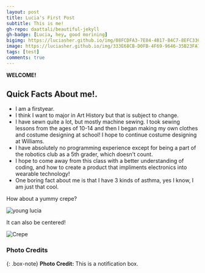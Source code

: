 ```yaml
---
layout: post
title: Lucia's First Post
subtitle: This is me!
gh-repo: daattali/beautiful-jekyll
gh-badge: [Lucia, hey, good morining]
bigimg: https://luciasher.github.io/img/08FCDFA3-7E84-4B17-B4C7-8EFC33CE3B91.jpeg
image: https://luciasher.github.io/img/333E68CB-D0FB-4F69-9646-35B23FA79884.jpg
tags: [test]
comments: true
---
```


**WELCOME!**

## Quick Facts About me!. 

- I am a firstyear. 
- I think I want to major in Art History but that is subject to change. 
- I have sewn quite a lot, but mostly machine sewing. I took sewing lessons from the ages of 10-14 and then I began making my own clothes and costume designing at school! I hope to continue costume designing at Williams. 
- I have absolutely no programming experience except for being a part of the robotics club as a 5th grader, which doesn't count.
- I hope to come away from this class with a better understanding of coding, and how to create a product that impliments electronics into wearable technology!
- One boring fact about me is that I have 3 kinds of asthma, yes I know, I am just that cool. 


How about a yummy crepe?

![young lucia](https://luciasher.github.io/IMG_3073.jpeg)

It can also be centered!

![Crepe](https://luciasher.github.io/IMG_2776.jpeg)


### Photo Credits

{: .box-note}
**Photo Credit:** This is a notification box.

